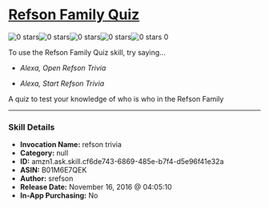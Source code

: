 # [Refson Family Quiz](http://alexa.amazon.com/#skills/amzn1.ask.skill.cf6de743-6869-485e-b7f4-d5e96f41e32a)
![0 stars](../../images/ic_star_border_black_18dp_1x.png)![0 stars](../../images/ic_star_border_black_18dp_1x.png)![0 stars](../../images/ic_star_border_black_18dp_1x.png)![0 stars](../../images/ic_star_border_black_18dp_1x.png)![0 stars](../../images/ic_star_border_black_18dp_1x.png) 0

To use the Refson Family Quiz skill, try saying...

* *Alexa, Open Refson Trivia*

* *Alexa, Start Refson Trivia*

A quiz to test your knowledge of who is who in the Refson Family

***

### Skill Details

* **Invocation Name:** refson trivia
* **Category:** null
* **ID:** amzn1.ask.skill.cf6de743-6869-485e-b7f4-d5e96f41e32a
* **ASIN:** B01M6E7QEK
* **Author:** srefson
* **Release Date:** November 16, 2016 @ 04:05:10
* **In-App Purchasing:** No
